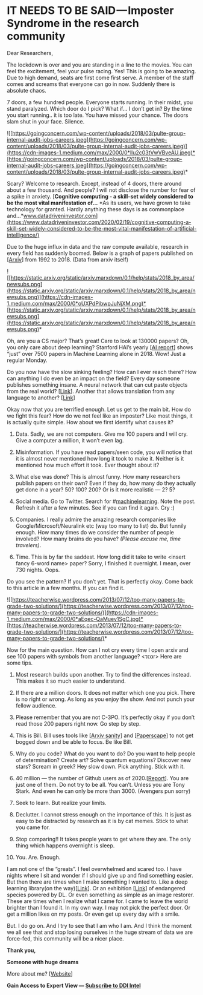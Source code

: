 
# IT NEEDS TO BE SAID — Imposter Syndrome in the research community

Dear Researchers,

The lockdown is over and you are standing in a line to the movies. You can feel the excitement, feel your pulse racing. Yes! This is going to be amazing. Due to high demand, seats are first come first serve. A member of the staff comes and screams that everyone can go in now. Suddenly there is absolute chaos.

7 doors, a few hundred people. Everyone starts running. In their midst, you stand paralyzed. Which door do I pick? What if… I don’t get in? By the time you start running.. it is too late. You have missed your chance. The doors slam shut in your face. Silence.

![[https://goingconcern.com/wp-content/uploads/2018/03/pulte-group-internal-audit-jobs-careers.jpeg](https://goingconcern.com/wp-content/uploads/2018/03/pulte-group-internal-audit-jobs-careers.jpeg)](https://cdn-images-1.medium.com/max/2000/0*llu2c03tVwVBveAU.jpeg)*[https://goingconcern.com/wp-content/uploads/2018/03/pulte-group-internal-audit-jobs-careers.jpeg](https://goingconcern.com/wp-content/uploads/2018/03/pulte-group-internal-audit-jobs-careers.jpeg)*

Scary? Welcome to research. Except, instead of 4 doors, there around about a few thousand. And people? I will not disclose the number for fear of a spike in anxiety.
[**Cognitive computing - a skill-set widely considered to be the most vital manifestation of…**
*As its users, we have grown to take technology for granted. Hardly anything these days is as commonplace and…*www.datadriveninvestor.com](https://www.datadriveninvestor.com/2020/02/19/cognitive-computing-a-skill-set-widely-considered-to-be-the-most-vital-manifestation-of-artificial-intelligence/)

Due to the huge influx in data and the raw compute available, research in every field has suddenly boomed. Below is a graph of papers published on [[Arxiv](http://arxiv.org)] from 1992 to 2018. (Data from arxiv itself)

![[https://static.arxiv.org/static/arxiv.marxdown/0.1/help/stats/2018_by_area/newsubs.png](https://static.arxiv.org/static/arxiv.marxdown/0.1/help/stats/2018_by_area/newsubs.png)](https://cdn-images-1.medium.com/max/2000/0*oUXPdPibwpJuNjXM.png)*[https://static.arxiv.org/static/arxiv.marxdown/0.1/help/stats/2018_by_area/newsubs.png](https://static.arxiv.org/static/arxiv.marxdown/0.1/help/stats/2018_by_area/newsubs.png)*

Oh, are you a CS major? That’s great! Care to look at 130000 papers? Oh, you only care about deep learning? Stanford HAI’s yearly [[AI report](https://hai.stanford.edu/research/ai-index-2019)] shows “just” over 7500 papers in Machine Learning alone in 2018. Wow! Just a regular Monday.

Do you now have the slow sinking feeling? How can I ever reach there? How can anything I do even be an impact on the field? Every day someone publishes something insane. A neural network that can cut paste objects from the real world? [[Link](https://www.androidauthority.com/ar-cut-and-paste-1114757/)]. Another that allows translation from any language to another? [[Link](https://arxiv.org/abs/1912.02047)]

Okay now that you are terrified enough. Let us get to the main bit. How do we fight this fear? How do we not feel like an imposter? Like most things, it is actually quite simple. How about we first identify what causes it?

1. Data. Sadly, we are not computers. Give me 100 papers and I will cry. Give a computer a million, it won’t even lag.

2. Misinformation. If you have read papers/seen code, you will notice that it is almost never mentioned how long it took to make it. Neither is it mentioned how much effort it took. Ever thought about it?

3. What else was done? This is almost funny. How many researchers publish papers on their own? Even if they do, how many do they actually get done in a year? 50? 100? 200? Or is it more realistic — 2? 5?

4. Social media. Go to Twitter. Search for #[machinelearning](https://twitter.com/hashtag/machinelearning?f=live). Note the post. Refresh it after a few minutes. See if you can find it again. Cry :)

5. Companies. I really admire the amazing research companies like Google/Microsoft/Neuralink etc (way too many to list) do. But funnily enough. How many times do we consider the number of people involved? How many brains do you have? *(Please excuse me, time travelers)*.

6. Time. This is by far the saddest. How long did it take to write <insert fancy 6-word name> paper? Sorry, I finished it overnight. I mean, over 730 nights. Oops.

Do you see the pattern? If you don’t yet. That is perfectly okay. Come back to this article in a few months. If you can find it.

![[https://teacherwise.wordpress.com/2013/07/12/too-many-papers-to-grade-two-solutions/](https://teacherwise.wordpress.com/2013/07/12/too-many-papers-to-grade-two-solutions/)](https://cdn-images-1.medium.com/max/2000/0*aEqec-QaMuev1SgC.jpg)*[https://teacherwise.wordpress.com/2013/07/12/too-many-papers-to-grade-two-solutions/](https://teacherwise.wordpress.com/2013/07/12/too-many-papers-to-grade-two-solutions/)*

Now for the main question. How can I not cry every time I open arxiv and see 100 papers with symbols from another language? <τϵαr> Here are some tips.

1. Most research builds upon another. Try to find the differences instead. This makes it so much easier to understand.

2. If there are a million doors. It does not matter which one you pick. There is no right or wrong. As long as you enjoy the show. And not punch your fellow audience.

3. Please remember that you are not C-3PO. It’s perfectly okay if you don’t read those 200 papers right now. Go step by step.

4. This is Bill. Bill uses tools like [[Arxiv sanity](http://www.arxiv-sanity.com/)] and [[Paperscape](https://paperscape.org/)] to not get bogged down and be able to focus. Be like Bill.

5. Why do you code? What do you want to do? Do you want to help people of determination? Create art? Solve quantum equations? Discover new stars? Scream in greek? Hey slow down. Pick anything. Stick with it.

6. 40 million — the number of Github users as of 2020.[[Report](https://expandedramblings.com/index.php/github-statistics/)]. You are just one of them. Do not try to be all. You can’t. Unless you are Tony Stark. And even he can only be more than 3000. (Avengers pun sorry)

7. Seek to learn. But realize your limits.

8. Declutter. I cannot stress enough on the importance of this. It is just as easy to be distracted by research as it is by cat memes. Stick to what you came for.

9. Stop comparing!! It takes people years to get where they are. The only thing which happens overnight is sleep.

10. You. Are. Enough.

I am not one of the “greats”. I feel overwhelmed and scared too. I have nights where I sit and wonder if I should give up and find something easier. But then there are times when I make something I wanted to. Like a deep learning library(on the way)[[Link](https://subhadityamukherjee.github.io/deconstructingdl.html)]. Or an exhibition [[Link](https://subhadityamukherjee.github.io/endangered.html)] of endangered species powered by DL. Or even something as simple as an image restorer. These are times when I realize what I came for. I came to leave the world brighter than I found it. In my own way. I may not pick the perfect door. Or get a million likes on my posts. Or even get up every day with a smile.

But. I do go on. And I try to see that I am who I am. And I think the moment we all see that and stop losing ourselves in the huge stream of data we are force-fed, this community will be a nicer place.

**Thank you,**

**Someone with huge dreams**

More about me? [[Website](https://subhadityamukherjee.github.io/)]

**Gain Access to Expert View — [Subscribe to DDI Intel](https://datadriveninvestor.com/ddi-intel)**
